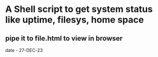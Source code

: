 # A Shell script to get system status like uptime, filesys, home space 
## pipe it to file.html to view in browser
date - 27-DEC-23
